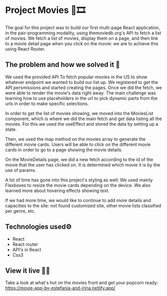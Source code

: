 # Project Movies 🎥🎞️

The goal for this project was to build our first multi-page React application, in the pair-programming modality, using themoviedb.org's API to fetch a list of movies. We fetch a list of movies, display them on a page, and then link to a movie detail page when you click on the movie: we are to achieve this using React Router.

## The problem and how we solved it 💪

We used the provided API To fetch popular movies in the US to show whatever endpoint we wanted to build our list up. We registered to get the API persmissions and started creating the pages. Once we did the fetch, we were able to render the movie's data right away. The main challenge was learning how to use placeholders in the url to pick dynamic parts from the urls in order to make specific selections.

In order to get the list of movies showing, we moved into the MoviesList component, which is where we did the main fetch and get data listing all the movies. For this we used the useEffect and stored the data by setting up a state.

Then, we used the map method on the movies array to generate the different movie cards. Users will be able to click on the different movie cards in order to go to a page showing the movie details.

On the MovieDetails page, we did a new fetch according to the id of the movie that the user has clicked on. It is determined which movie it is by the use of params. 

A lot of time has gone into this project's styling as well: We used mainly Flexboxes to resize the movie cards depending on the device. We also learned more about hovering effects showing text. 

If we had more time, we would like to continue to add more details and capacities to the site: not found customized site, other movie lists classified per genre, etc.

<h2>Technologies used⚙️</h2> 
<ul>
  <li>React</li>
  <li>React router</li>
  <li>API's in React</li>
  <li>Css3</li>
</ul>

## View it live 🍿👀

Take a look at what's hot on the movies front and get your popcorn ready:  https://movie-app-by-estefania-and-irina.netlify.app/
